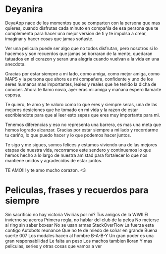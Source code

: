 # Deyanira

DeyaApp nace de los momentos que se comparten con la persona que mas quieres, cuando disfrutas cada minuto en compañia de esa persona que te complementa
para hacer una mejor version de ti y te impulsa a crear, imaginar y hacer cosas que jamas soñaste.

Ver una pelicula puede ser algo que no todos disfrutan, pero nosotros si lo hacemos y son recuerdos que jamas se borraran de la mente, quedaran tatuados
en el corazon y seran una alegria cuando vuelvan a la vida en una anecdota.

Gracias por estar siempre a mi lado, como amiga, como mejor amiga, como MAPS y la persona que ahora es mi compañera, confidente y uno de los seres
humanos mas importantes, leales y reales que he tenido la dicha de conocer. Ahora te llamo novia, ayer eras mi amiga y mañana espero llamarte esposa. 

Te quiero, te amo y te valoro como lo que eres y siempre seras, una de las mejores desiciones que he tomado en mi vida y la razon de estar escribiendote
para que al leer esto sepas que eres muy importante para mi.

Tenemos diferencias y eso no representa una barrera, es mas una meta que hemos logrado alcanzar. Gracias por estar siempre a mi lado y recordarme tu
cariño, lo que puedo hacer y lo que podemos hacer juntos.

Te sigo y me sigues, somos felices y estamos viviendo una de las mejores etapas de nuestra vida, recorramos este sendero y continuemos lo que hemos hecho
a lo largo de nuestra amistad para fortalecer lo que nos mantiene unidos y agradecidos de estar juntos.

TE AMO!!! y te amo mucho corazon. <3

# Peliculas, frases y recuerdos para siempre
Sin sacrificio no hay victoria
Vivirias por mi?
Tus amigos de la WWII
El invierno se acerca
Primera regla, no hablar del club de la pelea
No meterse al ring sin saber boxear
No se usan armas
StackOverFlow
La fuerza esta contigo
Autobots reunance
Que no te de miedo de soñar en grande
Buena suerte 007
Los modales hacen al hombre
B-A-B-Y
Un gran poder es una gran responsabilidad
Le falta un peso
Los machos tambien lloran
Y mas peliculas, series y otras cosas que vamos a ver

